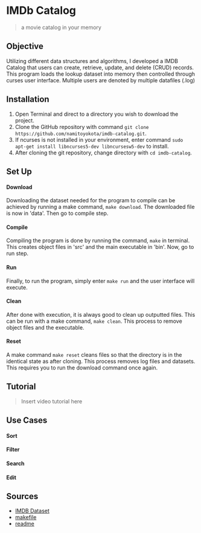 # IMDb Catalog
> a movie catalog in your memory

## Objective
Utilizing different data structures and algorithms, I developed a IMDB Catalog that users can create, retrieve, update, and delete (CRUD) records. This program loads the lookup dataset into memory then controlled through curses user interface. Multiple users are denoted by multiple datafiles (.log)

## Installation
1. Open Terminal and direct to a directory you wish to download the project.
2. Clone the GitHub repository with command `git clone https://github.com/namitoyokota/imdb-catalog.git`.
3. If ncurses is not installed in your environment, enter command `sudo apt-get install libncurses5-dev libncursesw5-dev` to install.
4. After cloning the git repository, change directory with `cd imdb-catalog`.

## Set Up
#### Download
Downloading the dataset needed for the program to compile can be achieved by running a make command, `make download`. The downloaded file is now in 'data'. Then go to compile step.
#### Compile
Compiling the program is done by running the command, `make` in terminal. This creates object files in 'src' and the main executable in 'bin'. Now, go to run step.
#### Run
Finally, to run the program, simply enter `make run` and the user interface will execute.
#### Clean
After done with execution, it is always good to clean up outputted files. This can be run with a make command, `make clean`. This process to remove object files and the executable.
#### Reset
A make command `make reset` cleans files so that the directory is in the identical state as after cloning. This process removes log files and datasets. This requires you to run the download command once again.

## Tutorial
> Insert video tutorial here

## Use Cases
#### Sort
#### Filter
#### Search
#### Edit

## Sources
- <a href="https://www.imdb.com/interfaces/">IMDB Dataset</a>
- <a href="https://www.cs.colostate.edu/~cs157/LectureMakefile.pdf">makefile</a>
- <a href="https://gist.github.com/fvcproductions/1bfc2d4aecb01a834b46">readme</a>